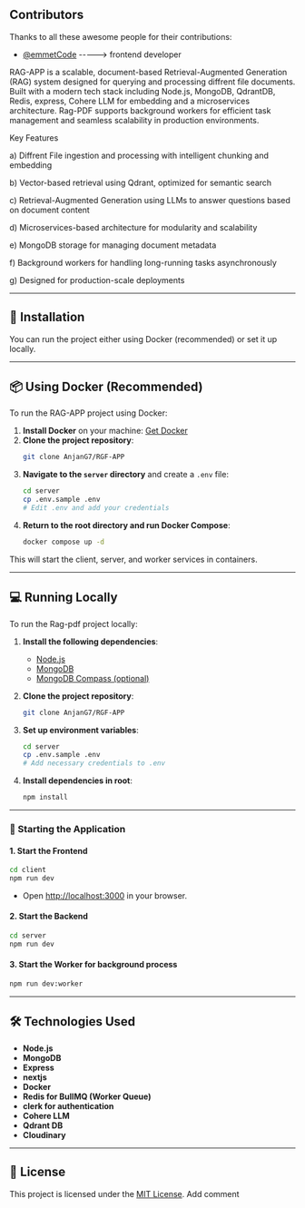 ## Contributors

Thanks to all these awesome people for their contributions:

- [@emmetCode](https://github.com/emmetCode) -----> frontend developer


RAG-APP is a scalable, document-based Retrieval-Augmented Generation (RAG) system designed for querying and processing diffrent file documents. Built with a modern tech stack including Node.js, MongoDB, QdrantDB, Redis, express, Cohere LLM for embedding and a microservices architecture. Rag-PDF supports background workers for efficient task management and seamless scalability in production environments.

Key Features

a) Diffrent File ingestion and processing with intelligent chunking and embedding

b) Vector-based retrieval using Qdrant, optimized for semantic search 

c) Retrieval-Augmented Generation using LLMs to answer questions based on document content

d) Microservices-based architecture for modularity and scalability

e) MongoDB storage for managing document metadata 

f) Background workers for handling long-running tasks asynchronously

g) Designed for production-scale deployments


---

## 🏁 Installation

You can run the project either using Docker (recommended) or set it up locally.

---

## 📦 Using Docker (Recommended)

To run the RAG-APP project using Docker:

1. **Install Docker** on your machine: [Get Docker](https://docs.docker.com/get-docker/)
2. **Clone the project repository**:
   ```bash
   git clone AnjanG7/RGF-APP
   
   ```
3. **Navigate to the `server` directory** and create a `.env` file:
   ```bash
   cd server
   cp .env.sample .env
   # Edit .env and add your credentials
   ```
4. **Return to the root directory and run Docker Compose**:
   ```bash
   docker compose up -d
   ```

This will start the client, server, and worker services in containers.

---

## 💻 Running Locally

To run the Rag-pdf project locally:

1. **Install the following dependencies**:
   - [Node.js](https://nodejs.org/)
   - [MongoDB](https://www.mongodb.com/try/download/community)
   - [MongoDB Compass (optional)](https://www.mongodb.com/products/compass)

2. **Clone the project repository**:
   ```bash
   git clone AnjanG7/RGF-APP

   ```

3. **Set up environment variables**:
   ```bash
   cd server
   cp .env.sample .env
   # Add necessary credentials to .env
   ```

4. **Install dependencies in root**:
   ```bash
   npm install
   ```

---

### 🚀 Starting the Application

#### 1. Start the **Frontend**

```bash
cd client
npm run dev
```
- Open [http://localhost:3000](http://localhost:3000) in your browser.

#### 2. Start the **Backend**

```bash
cd server
npm run dev
```

#### 3. Start the **Worker for background process**

```bash
npm run dev:worker
```

---

## 🛠️ Technologies Used

- **Node.js**
- **MongoDB**
- **Express**
- **nextjs**
- **Docker**
- **Redis for BullMQ (Worker Queue)**
- **clerk for authentication**
- **Cohere LLM**
- **Qdrant DB**
- **Cloudinary**
---

## 📄 License

This project is licensed under the [MIT License](LICENSE).
Add comment


